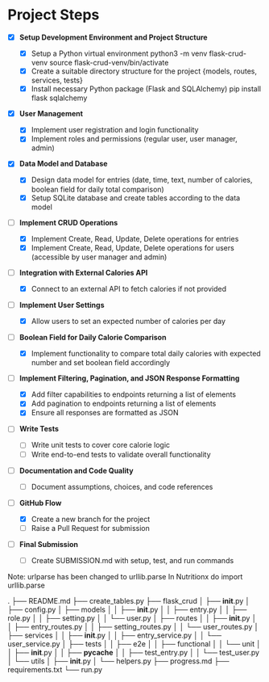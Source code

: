 # Project Steps

- [x] **Setup Development Environment and Project Structure**

  - [x] Setup a Python virtual environment
  python3 -m venv flask-crud-venv
  source flask-crud-venv/bin/activate
  - [x] Create a suitable directory structure for the project
  {models, routes, services, tests}
  - [x] Install necessary Python package (Flask and SQLAlchemy)
  pip install flask sqlalchemy

- [x] **User Management**

  - [x] Implement user registration and login functionality
  - [x] Implement roles and permissions (regular user, user manager, admin)

- [x] **Data Model and Database**

  - [x] Design data model for entries (date, time, text, number of calories, boolean field for daily total comparison)
  - [x] Setup SQLite database and create tables according to the data model

- [ ] **Implement CRUD Operations**

  - [x] Implement Create, Read, Update, Delete operations for entries
  - [x] Implement Create, Read, Update, Delete operations for users (accessible by user manager and admin)

- [ ] **Integration with External Calories API**

  - [x] Connect to an external API to fetch calories if not provided

- [ ] **Implement User Settings**

  - [x] Allow users to set an expected number of calories per day

- [ ] **Boolean Field for Daily Calorie Comparison**

  - [x] Implement functionality to compare total daily calories with expected number and set boolean field accordingly

- [ ] **Implement Filtering, Pagination, and JSON Response Formatting**

  - [x] Add filter capabilities to endpoints returning a list of elements
  - [x] Add pagination to endpoints returning a list of elements
  - [x] Ensure all responses are formatted as JSON

- [ ] **Write Tests**

  - [ ] Write unit tests to cover core calorie logic
  - [ ] Write end-to-end tests to validate overall functionality

- [ ] **Documentation and Code Quality**

  - [ ] Document assumptions, choices, and code references

- [ ] **GitHub Flow**

  - [x] Create a new branch for the project
  - [ ] Raise a Pull Request for submission

- [ ] **Final Submission**
  - [ ] Create SUBMISSION.md with setup, test, and run commands

Note: urlparse has been changed to urllib.parse
In Nutritionx do
import urllib.parse





.
├── README.md
├── create_tables.py
├── flask_crud
│   ├── __init__.py
│   ├── config.py
│   ├── models
│   │   ├── __init__.py
│   │   ├── entry.py
│   │   ├── role.py
│   │   ├── setting.py
│   │   └── user.py
│   ├── routes
│   │   ├── __init__.py
│   │   ├── entry_routes.py
│   │   ├── setting_routes.py
│   │   └── user_routes.py
│   ├── services
│   │   ├── __init__.py
│   │   ├── entry_service.py
│   │   └── user_service.py
│   ├── tests
│   │   ├── e2e
│   │   ├── functional
│   │   └── unit
│   │       ├── __init__.py
│   │       ├── __pycache__
│   │       ├── test_entry.py
│   │       └── test_user.py
│   └── utils
│       ├── __init__.py
│       └── helpers.py
├── progress.md
├── requirements.txt
└── run.py